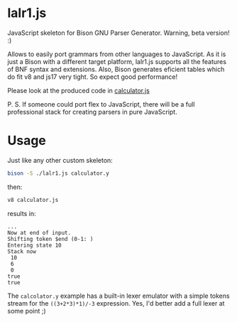 lalr1.js
========

JavaScript skeleton for Bison GNU Parser Generator.
Warning, beta version! :)

Allows to easily port grammars from other languages to JavaScript. As it is just a Bison with a different target platform, lalr1.js supports all the features of BNF syntax and extensions. Also, Bison generates eficient tables which do fit v8 and js17 very tight. So expect good performance!

Please look at the produced code in [calculator.js](calculator.js)

P. S.
If someone could port flex to JavaScript, there will be a full professional stack for creating parsers in pure JavaScript.


Usage
=====

Just like any other custom skeleton:

```bash
bison -S ./lalr1.js calculator.y
```

then:
```bash
v8 calculator.js
```

results in:

```
...
Now at end of input.
Shifting token $end (0-1: )
Entering state 10
Stack now
 10
 6
 0
true
true
```

The `calcolator.y` example has a built-in lexer emulator with a simple tokens stream for the `((3+2*3)*1)/-3` expression. Yes, I'd better add a full lexer at some point ;)
